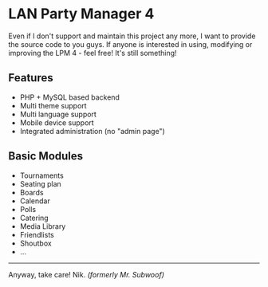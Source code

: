 # LAN Party Manager 4
Even if I don't support and maintain this project any more, I want to provide the source code to you guys.
If anyone is interested in using, modifying or improving the LPM 4 - feel free! It's still something!

## Features
- PHP + MySQL based backend
- Multi theme support
- Multi language support
- Mobile device support
- Integrated administration (no "admin page")

## Basic Modules
- Tournaments
- Seating plan
- Boards
- Calendar
- Polls
- Catering
- Media Library
- Friendlists
- Shoutbox
- ...

---
Anyway, take care! Nik.
_(formerly Mr. Subwoof)_

